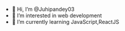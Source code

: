 - 👋 Hi, I’m @Juhipandey03
- 👀 I’m interested in web development
- 🌱 I’m currently learning JavaScript,ReactJS 

<!---
Juhipandey03/Juhipandey03 is a ✨ special ✨ repository because its `README.md` (this file) appears on your GitHub profile.
You can click the Preview link to take a look at your changes.
--->
